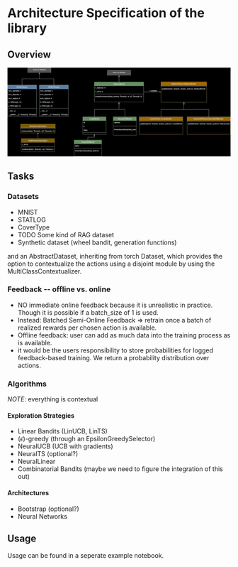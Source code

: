 # Architecture Specification of the library

## Overview
![Architecture UML](./architecture_12_12_2024.drawio.svg)

## Tasks

### Datasets
- MNIST
- STATLOG
- CoverType
- TODO Some kind of RAG dataset
- Synthetic dataset (wheel bandit, generation functions)

and an AbstractDataset, inheriting from torch Dataset, which provides the option to contextualize the actions using a disjoint module by using the MultiClassContextualizer.

### Feedback -- offline vs. online
- NO immediate online feedback because it is unrealistic in practice. Though it is possible if a batch_size of 1 is used.
- Instead: Batched Semi-Online Feedback => retrain once a batch of realized rewards per chosen action is available.
- Offline feedback: user can add as much data into the training process as is available.
- it would be the users responsibility to store probabilities for logged feedback-based training. We return a probability distribution over actions.

### Algorithms
*NOTE*: everything is contextual
#### Exploration Strategies
- Linear Bandits (LinUCB, LinTS)
- ($\epsilon$)-greedy (through an EpsilonGreedySelector)
- NeuralUCB (UCB with gradients)
- NeuralTS (optional?)
- NeuralLinear
- Combinatorial Bandits (maybe we need to figure the integration of this out)

#### Architectures
- Bootstrap (optional?)
- Neural Networks

## Usage
Usage can be found in a seperate example notebook.
